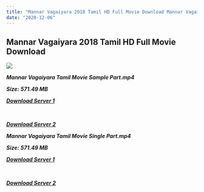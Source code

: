 ```yaml
---
title: "Mannar Vagaiyara 2018 Tamil HD Full Movie Download Mannar Vagaiyara Tamil HD Movie Download"
date: "2020-12-06"
---
```


## Mannar Vagaiyara 2018 Tamil HD Full Movie Download

![](https://images.moviebuff.com/bb909c0b-c5d1-45ec-8092-e18cdbdd39df?w=1000)

**_Mannar Vagaiyara Tamil Movie Sample Part.mp4_**

**_Size:_** **_571.49 MB_**

**_[Download Server 1](http://p1.wetransfer.vip/files/Tamil{525e4ed8fa01f01a9103e1e2d0de788082fff3ddd3718eaf08f87fc8fd9b0ee6}20Movies/Tamil{525e4ed8fa01f01a9103e1e2d0de788082fff3ddd3718eaf08f87fc8fd9b0ee6}202018{525e4ed8fa01f01a9103e1e2d0de788082fff3ddd3718eaf08f87fc8fd9b0ee6}20Movies/Mannar{525e4ed8fa01f01a9103e1e2d0de788082fff3ddd3718eaf08f87fc8fd9b0ee6}20Vagaiyara{525e4ed8fa01f01a9103e1e2d0de788082fff3ddd3718eaf08f87fc8fd9b0ee6}20(2018)/Mannar{525e4ed8fa01f01a9103e1e2d0de788082fff3ddd3718eaf08f87fc8fd9b0ee6}20Vagaiyara{525e4ed8fa01f01a9103e1e2d0de788082fff3ddd3718eaf08f87fc8fd9b0ee6}20(2018){525e4ed8fa01f01a9103e1e2d0de788082fff3ddd3718eaf08f87fc8fd9b0ee6}20HD{525e4ed8fa01f01a9103e1e2d0de788082fff3ddd3718eaf08f87fc8fd9b0ee6}20DVDRip/Mannar{525e4ed8fa01f01a9103e1e2d0de788082fff3ddd3718eaf08f87fc8fd9b0ee6}20Vagaiyara{525e4ed8fa01f01a9103e1e2d0de788082fff3ddd3718eaf08f87fc8fd9b0ee6}20(2018){525e4ed8fa01f01a9103e1e2d0de788082fff3ddd3718eaf08f87fc8fd9b0ee6}20Sample{525e4ed8fa01f01a9103e1e2d0de788082fff3ddd3718eaf08f87fc8fd9b0ee6}20(640x360).mp4)_**

**_[  
](http://p1.wetransfer.vip/files/Tamil{525e4ed8fa01f01a9103e1e2d0de788082fff3ddd3718eaf08f87fc8fd9b0ee6}20Movies/Tamil{525e4ed8fa01f01a9103e1e2d0de788082fff3ddd3718eaf08f87fc8fd9b0ee6}202018{525e4ed8fa01f01a9103e1e2d0de788082fff3ddd3718eaf08f87fc8fd9b0ee6}20Movies/Mannar{525e4ed8fa01f01a9103e1e2d0de788082fff3ddd3718eaf08f87fc8fd9b0ee6}20Vagaiyara{525e4ed8fa01f01a9103e1e2d0de788082fff3ddd3718eaf08f87fc8fd9b0ee6}20(2018)/Mannar{525e4ed8fa01f01a9103e1e2d0de788082fff3ddd3718eaf08f87fc8fd9b0ee6}20Vagaiyara{525e4ed8fa01f01a9103e1e2d0de788082fff3ddd3718eaf08f87fc8fd9b0ee6}20(2018){525e4ed8fa01f01a9103e1e2d0de788082fff3ddd3718eaf08f87fc8fd9b0ee6}20HD{525e4ed8fa01f01a9103e1e2d0de788082fff3ddd3718eaf08f87fc8fd9b0ee6}20DVDRip/Mannar{525e4ed8fa01f01a9103e1e2d0de788082fff3ddd3718eaf08f87fc8fd9b0ee6}20Vagaiyara{525e4ed8fa01f01a9103e1e2d0de788082fff3ddd3718eaf08f87fc8fd9b0ee6}20(2018){525e4ed8fa01f01a9103e1e2d0de788082fff3ddd3718eaf08f87fc8fd9b0ee6}20Sample{525e4ed8fa01f01a9103e1e2d0de788082fff3ddd3718eaf08f87fc8fd9b0ee6}20(640x360).mp4)_**

**_[Download Server 2](http://p1.wetransfer.vip/files/Tamil{525e4ed8fa01f01a9103e1e2d0de788082fff3ddd3718eaf08f87fc8fd9b0ee6}20Movies/Tamil{525e4ed8fa01f01a9103e1e2d0de788082fff3ddd3718eaf08f87fc8fd9b0ee6}202018{525e4ed8fa01f01a9103e1e2d0de788082fff3ddd3718eaf08f87fc8fd9b0ee6}20Movies/Mannar{525e4ed8fa01f01a9103e1e2d0de788082fff3ddd3718eaf08f87fc8fd9b0ee6}20Vagaiyara{525e4ed8fa01f01a9103e1e2d0de788082fff3ddd3718eaf08f87fc8fd9b0ee6}20(2018)/Mannar{525e4ed8fa01f01a9103e1e2d0de788082fff3ddd3718eaf08f87fc8fd9b0ee6}20Vagaiyara{525e4ed8fa01f01a9103e1e2d0de788082fff3ddd3718eaf08f87fc8fd9b0ee6}20(2018){525e4ed8fa01f01a9103e1e2d0de788082fff3ddd3718eaf08f87fc8fd9b0ee6}20HD{525e4ed8fa01f01a9103e1e2d0de788082fff3ddd3718eaf08f87fc8fd9b0ee6}20DVDRip/Mannar{525e4ed8fa01f01a9103e1e2d0de788082fff3ddd3718eaf08f87fc8fd9b0ee6}20Vagaiyara{525e4ed8fa01f01a9103e1e2d0de788082fff3ddd3718eaf08f87fc8fd9b0ee6}20(2018){525e4ed8fa01f01a9103e1e2d0de788082fff3ddd3718eaf08f87fc8fd9b0ee6}20Sample{525e4ed8fa01f01a9103e1e2d0de788082fff3ddd3718eaf08f87fc8fd9b0ee6}20(640x360).mp4)_**

**_Mannar Vagaiyara Tamil Movie Single Part.mp4_**

**_Size:_** **_571.49 MB_**

**_[Download Server 1](http://p1.wetransfer.vip/files/Tamil{525e4ed8fa01f01a9103e1e2d0de788082fff3ddd3718eaf08f87fc8fd9b0ee6}20Movies/Tamil{525e4ed8fa01f01a9103e1e2d0de788082fff3ddd3718eaf08f87fc8fd9b0ee6}202018{525e4ed8fa01f01a9103e1e2d0de788082fff3ddd3718eaf08f87fc8fd9b0ee6}20Movies/Mannar{525e4ed8fa01f01a9103e1e2d0de788082fff3ddd3718eaf08f87fc8fd9b0ee6}20Vagaiyara{525e4ed8fa01f01a9103e1e2d0de788082fff3ddd3718eaf08f87fc8fd9b0ee6}20(2018)/Mannar{525e4ed8fa01f01a9103e1e2d0de788082fff3ddd3718eaf08f87fc8fd9b0ee6}20Vagaiyara{525e4ed8fa01f01a9103e1e2d0de788082fff3ddd3718eaf08f87fc8fd9b0ee6}20(2018){525e4ed8fa01f01a9103e1e2d0de788082fff3ddd3718eaf08f87fc8fd9b0ee6}20HD{525e4ed8fa01f01a9103e1e2d0de788082fff3ddd3718eaf08f87fc8fd9b0ee6}20DVDRip/Mannar{525e4ed8fa01f01a9103e1e2d0de788082fff3ddd3718eaf08f87fc8fd9b0ee6}20Vagaiyara{525e4ed8fa01f01a9103e1e2d0de788082fff3ddd3718eaf08f87fc8fd9b0ee6}20(2018){525e4ed8fa01f01a9103e1e2d0de788082fff3ddd3718eaf08f87fc8fd9b0ee6}20Single{525e4ed8fa01f01a9103e1e2d0de788082fff3ddd3718eaf08f87fc8fd9b0ee6}20Part{525e4ed8fa01f01a9103e1e2d0de788082fff3ddd3718eaf08f87fc8fd9b0ee6}20(640x360).mp4)_**

**_[  
](http://p1.wetransfer.vip/files/Tamil{525e4ed8fa01f01a9103e1e2d0de788082fff3ddd3718eaf08f87fc8fd9b0ee6}20Movies/Tamil{525e4ed8fa01f01a9103e1e2d0de788082fff3ddd3718eaf08f87fc8fd9b0ee6}202018{525e4ed8fa01f01a9103e1e2d0de788082fff3ddd3718eaf08f87fc8fd9b0ee6}20Movies/Mannar{525e4ed8fa01f01a9103e1e2d0de788082fff3ddd3718eaf08f87fc8fd9b0ee6}20Vagaiyara{525e4ed8fa01f01a9103e1e2d0de788082fff3ddd3718eaf08f87fc8fd9b0ee6}20(2018)/Mannar{525e4ed8fa01f01a9103e1e2d0de788082fff3ddd3718eaf08f87fc8fd9b0ee6}20Vagaiyara{525e4ed8fa01f01a9103e1e2d0de788082fff3ddd3718eaf08f87fc8fd9b0ee6}20(2018){525e4ed8fa01f01a9103e1e2d0de788082fff3ddd3718eaf08f87fc8fd9b0ee6}20HD{525e4ed8fa01f01a9103e1e2d0de788082fff3ddd3718eaf08f87fc8fd9b0ee6}20DVDRip/Mannar{525e4ed8fa01f01a9103e1e2d0de788082fff3ddd3718eaf08f87fc8fd9b0ee6}20Vagaiyara{525e4ed8fa01f01a9103e1e2d0de788082fff3ddd3718eaf08f87fc8fd9b0ee6}20(2018){525e4ed8fa01f01a9103e1e2d0de788082fff3ddd3718eaf08f87fc8fd9b0ee6}20Single{525e4ed8fa01f01a9103e1e2d0de788082fff3ddd3718eaf08f87fc8fd9b0ee6}20Part{525e4ed8fa01f01a9103e1e2d0de788082fff3ddd3718eaf08f87fc8fd9b0ee6}20(640x360).mp4)_**

**_[Download Server 2](http://p1.wetransfer.vip/files/Tamil{525e4ed8fa01f01a9103e1e2d0de788082fff3ddd3718eaf08f87fc8fd9b0ee6}20Movies/Tamil{525e4ed8fa01f01a9103e1e2d0de788082fff3ddd3718eaf08f87fc8fd9b0ee6}202018{525e4ed8fa01f01a9103e1e2d0de788082fff3ddd3718eaf08f87fc8fd9b0ee6}20Movies/Mannar{525e4ed8fa01f01a9103e1e2d0de788082fff3ddd3718eaf08f87fc8fd9b0ee6}20Vagaiyara{525e4ed8fa01f01a9103e1e2d0de788082fff3ddd3718eaf08f87fc8fd9b0ee6}20(2018)/Mannar{525e4ed8fa01f01a9103e1e2d0de788082fff3ddd3718eaf08f87fc8fd9b0ee6}20Vagaiyara{525e4ed8fa01f01a9103e1e2d0de788082fff3ddd3718eaf08f87fc8fd9b0ee6}20(2018){525e4ed8fa01f01a9103e1e2d0de788082fff3ddd3718eaf08f87fc8fd9b0ee6}20HD{525e4ed8fa01f01a9103e1e2d0de788082fff3ddd3718eaf08f87fc8fd9b0ee6}20DVDRip/Mannar{525e4ed8fa01f01a9103e1e2d0de788082fff3ddd3718eaf08f87fc8fd9b0ee6}20Vagaiyara{525e4ed8fa01f01a9103e1e2d0de788082fff3ddd3718eaf08f87fc8fd9b0ee6}20(2018){525e4ed8fa01f01a9103e1e2d0de788082fff3ddd3718eaf08f87fc8fd9b0ee6}20Single{525e4ed8fa01f01a9103e1e2d0de788082fff3ddd3718eaf08f87fc8fd9b0ee6}20Part{525e4ed8fa01f01a9103e1e2d0de788082fff3ddd3718eaf08f87fc8fd9b0ee6}20(640x360).mp4)_**
